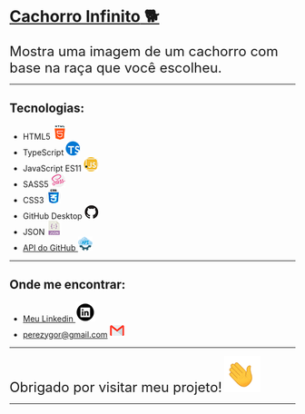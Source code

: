 # [**Cachorro Infinito** 🐕](https://ygorperez.github.io/cachorros-infinitos/) 
 <font size="5">Mostra uma imagem de um cachorro com base na raça que você escolheu.</font> 


---
## Tecnologias:
* HTML5  ![](cachorro-infinito/Imagens/html.png)
* TypeScript ![](cachorro-infinito/Imagens/typescript.png)
* JavaScript ES11 ![](cachorro-infinito/Imagens/javascript.png)
* SASS5 ![](cachorro-infinito/Imagens/sass.png)
* CSS3 ![](cachorro-infinito/Imagens/css.png)
* GitHub Desktop ![](cachorro-infinito/Imagens/github-mark_.png)
* JSON ![](cachorro-infinito/Imagens/json.png)
* [API do GitHub ![](cachorro-infinito/Imagens/api.png)](https://dog.ceo/dog-api/)
---
## Onde me encontrar:
* [Meu Linkedin ![](cachorro-infinito/Imagens/linkedin-icon.png)](https://www.linkedin.com/in/ygor-perez-de-oliveira/)
* perezygor@gmail.com ![](cachorro-infinito/Imagens/gmail.png)
***
<font size="5">Obrigado por visitar meu projeto!</font> ![](cachorro-infinito/Imagens/waving_hand.gif)
***
